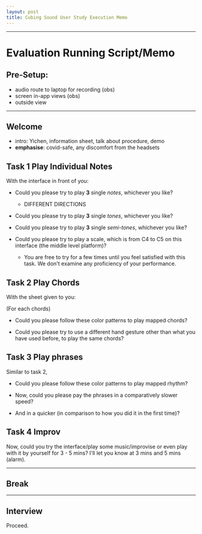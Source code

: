 ```yaml
---
layout: post
title: Cubing Sound User Study Execution Memo
---
```



---

# Evaluation Running Script/Memo

## Pre-Setup:

- audio route to laptop for recording (obs)
- screen in-app views (obs)
- outside view


---
## Welcome

- intro: Yichen, information sheet, talk about procedure, demo 
- **emphasise**: covid-safe, any discomfort from the headsets


## Task 1 Play Individual Notes

With the interface in front of you:

- Could you please try to play **3** single _notes_, whichever you like?

    - DIFFERENT DIRECTIONS

- Could you please try to play **3** single _tones_, whichever you like?

- Could you please try to play **3** single _semi-tones_, whichever you like?

- Could you please try to play a scale, which is from C4 to C5 on this interface (the middle level platform)? 
    - You are free to try for a few times until you feel satisfied with this task. We don't examine any proficiency of your performance.



## Task 2 Play Chords

With the sheet given to you:

(For each chords)
- Could you please follow these color patterns to play mapped chords? 

- Could you please try to use a different hand gesture other than what you have used before, to play the same chords?


## Task 3 Play phrases

Similar to task 2,

- Could you please follow these color patterns to play mapped rhythm? 

- Now, could you please pay the phrases in a comparatively slower speed?

- And in a quicker (in comparison to how you did it in the first time)?


## Task 4 Improv

Now, could you try the interface/play some music/improvise or even play with it by yourself for 3 - 5 mins? I'll let you know at 3 mins and 5 mins (alarm).

---
## Break 
---
## Interview 

Proceed.